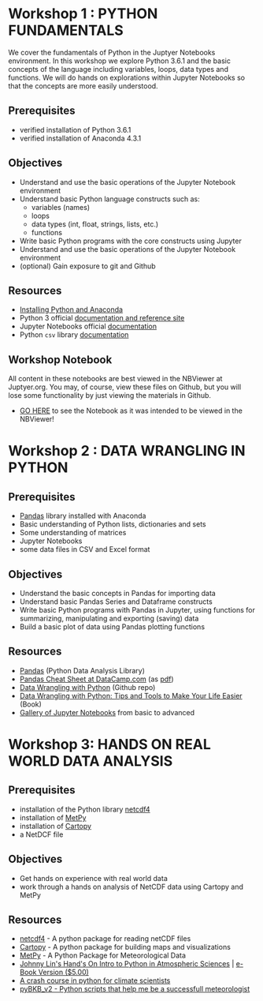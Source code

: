 
# Workshop 1 : PYTHON FUNDAMENTALS

We cover the fundamentals of Python in the Juptyer Notebooks environment.  In this workshop we explore Python 3.6.1 and the basic concepts of the language including variables, loops, data types and functions.  We will do hands on explorations within Jupyter Notebooks so that the concepts are more easily understood.

## Prerequisites
* verified installation of Python 3.6.1
* verified installation of Anaconda 4.3.1

## Objectives

* Understand and use the basic operations of the Jupyter Notebook environment
* Understand basic Python language constructs such as:
    * variables (names)
    * loops
    * data types (int, float, strings, lists, etc.)
    * functions
* Write basic Python programs with the core constructs using Jupyter
* Understand and use the basic operations of the Jupyter Notebook environment
* (optional) Gain exposure to git and Github

## Resources

* [Installing Python and Anaconda](./ws0/)
* Python 3 official [documentation and reference site](https://docs.python.org/3/)
* Jupyter Notebooks official [documentation](http://jupyter-notebook.readthedocs.io/en/latest/)
* Python `csv` library [documentation](https://docs.python.org/3/library/csv.html)

## Workshop Notebook
All content in these notebooks are best viewed in the NBViewer at Juptyer.org.  You may, of course, view these files on Github, but you will lose some functionality by just viewing the materials in Github.

* [GO HERE](http://nbviewer.jupyter.org/github/NCAR/SOARS2017_DataWorkshops/tree/master/A/ws1/ws01a_overview.ipynb) to see the Notebook as it was intended to be viewed in the NBViewer!  

# Workshop 2 : DATA WRANGLING IN PYTHON

## Prerequisites
* [Pandas](http://pandas.pydata.org/pandas-docs/stable/) library installed with Anaconda
* Basic understanding of Python lists, dictionaries and sets
* Some understanding of matrices
* Jupyter Notebooks
* some data files in CSV and Excel format

## Objectives

* Understand the basic concepts in Pandas for importing data
* Understand basic Pandas Series and Dataframe constructs 
* Write basic Python programs with Pandas in Jupyter, using functions for summarizing, manipulating and exporting (saving) data
* Build a basic plot of data using Pandas plotting functions

## Resources

* [Pandas](http://pandas.pydata.org/) (Python Data Analysis Library)
* [Pandas Cheat Sheet at DataCamp.com](https://www.datacamp.com/community/blog/python-pandas-cheat-sheet#gs.Umh8xyc) (as [pdf](https://s3.amazonaws.com/assets.datacamp.com/blog_assets/PandasPythonForDataScience.pdf))
* [Data Wrangling with Python](https://github.com/ben519/DataWrangling/blob/master/Python/README.md) (Github repo)
* [Data Wrangling with Python: Tips and Tools to Make Your Life Easier](http://shop.oreilly.com/product/0636920032861.do) (Book)
* [Gallery of Jupyter Notebooks](http://nb.bianp.net/sort/views/) from basic to advanced

# Workshop 3: HANDS ON REAL WORLD DATA ANALYSIS

## Prerequisites
* installation of the Python library [netcdf4](https://unidata.github.io/netcdf4-python/)
* installation of [MetPy](https://github.com/Unidata/MetPy)
* installation of [Cartopy](http://scitools.org.uk/cartopy/)
* a NetDCF file 

## Objectives

* Get hands on experience with real world data
* work through a hands on analysis of NetCDF data using Cartopy and MetPy

## Resources
* [netcdf4](https://unidata.github.io/netcdf4-python/) - A python package for reading netCDF files
* [Cartopy](http://scitools.org.uk/cartopy/) - A python package for building maps and visualizations
* [MetPy](https://unidata.github.io/MetPy/) - A Python Package for Meteorological Data
* [Johnny Lin's Hand's On Intro to Python in Atmospheric Sciences](http://www.johnny-lin.com/pyintro/) | [e-Book Version ($5.00)](https://www.lulu.com/shop/view-cart.ep)
* [A crash course in python for climate scientists](http://web.maths.unsw.edu.au/~oangelil/blog/blog4/Python_Crash_Course.pdf)
* [pyBKB_v2 - Python scripts that help me be a successfull meteorologist](https://github.com/blaylockbk/pyBKB_v2)
